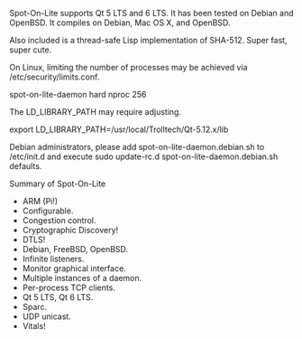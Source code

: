 Spot-On-Lite supports Qt 5 LTS and 6 LTS. It has been tested on
Debian and OpenBSD. It compiles on Debian, Mac OS X, and OpenBSD.

Also included is a thread-safe Lisp implementation of SHA-512.
Super fast, super cute.

On Linux, limiting the number of processes may be achieved
via /etc/security/limits.conf.

spot-on-lite-daemon		hard	nproc		256

The LD_LIBRARY_PATH may require adjusting.

export LD_LIBRARY_PATH=/usr/local/Trolltech/Qt-5.12.x/lib

Debian administrators, please add spot-on-lite-daemon.debian.sh to
/etc/init.d and execute sudo update-rc.d spot-on-lite-daemon.debian.sh defaults.

Summary of Spot-On-Lite
<ul>
<li>ARM (Pi!)</li>
<li>Configurable.</li>
<li>Congestion control.</li>
<li>Cryptographic Discovery!</li>
<li>DTLS!</li>
<li>Debian, FreeBSD, OpenBSD.</li>
<li>Infinite listeners.</li>
<li>Monitor graphical interface.</li>
<li>Multiple instances of a daemon.</li>
<li>Per-process TCP clients.</li>
<li>Qt 5 LTS, Qt 6 LTS.</li>
<li>Sparc.</li>
<li>UDP unicast.</li>
<li>Vitals!</li>
</ul>
